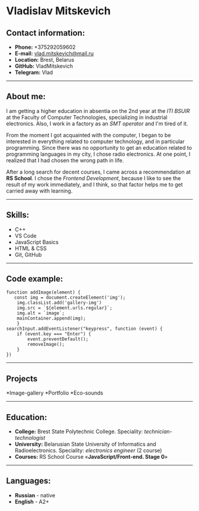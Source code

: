 # **Vladislav Mitskevich**
## **Contact information:**
* **Phone:** +375292059602
* **E-mail:** vlad.mitskevich@mail.ru
* **Location:** Brest, Belarus
* **GitHub:** VladMitskevich
* **Telegram:** Vlad

***

## **About me:** 
I am getting a higher education in absentia on the 2nd year at the *ITI BSUIR* at the Faculty of Computer Technologies, specializing in industrial electronics. Also, I work in a factory as an *SMT operator* and I'm tired of it.

From the moment I got acquainted with the computer, I began to be interested in everything related to computer technology, and in particular programming. Since there was no opportunity to get an education related to programming languages in my city, I chose radio electronics. At one point, I realized that I had chosen the wrong path in life. 

After a long search for decent courses, I came across a recommendation at **RS School**.
I chose the *Frontend Development*, because I like to see the result of my work immediately, and I think,  so that factor helps me to get carried away with learning.

---

## **Skills:**
* C++
* VS Code
* JavaScript Basics
* HTML & CSS
* Git, GitHub

---

## **Code example:**
```
function addImage(element) {
   const img = document.createElement('img');
	img.classList.add('gallery-img')
	img.src = `${element.urls.regular}`;
	img.alt = `image`;
	mainContainer.append(img);
	}
searchInput.addEventListener("keypress", function (event) {
	if (event.key === "Enter") {
		event.preventDefault();
		removeImage();
	}
})
```

---

## **Projects**
*Image-gallery
*Portfolio
*Eco-sounds

---

## **Education:**
* **College:** Brest State Polytechnic College. 
Speciality: *technician-technologist*
* **University:** Belarusian State University of Informatics and Radioelectronics. 
Speciality: *electronics engineer* (2 course)
* **Courses:** RS School Course «**JavaScript/Front-end. Stage 0**» 

---

## **Languages:**
* **Russian** - native
* **English** - A2+





